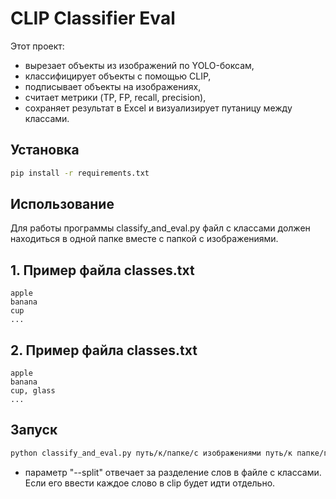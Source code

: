 # CLIP Classifier Eval

Этот проект:
- вырезает объекты из изображений по YOLO-боксам,
- классифицирует объекты с помощью CLIP,
- подписывает объекты на изображениях,
- считает метрики (TP, FP, recall, precision),
- сохраняет результат в Excel и визуализирует путаницу между классами.

## Установка

```bash
pip install -r requirements.txt
```

## Использование 

Для работы программы classify_and_eval.py файл с классами должен находиться в одной папке вместе с папкой с изображениями. 

## 1. Пример файла classes.txt 
```
apple
banana
cup
...
```

## 2. Пример файла classes.txt 
```
apple
banana
cup, glass
...
```

## Запуск
```bash
python classify_and_eval.py путь/к/папке/с изображениями путь/к папке/где/будет результат 
```
- параметр "--split" отвечает за разделение слов в файле с классами. Если его ввести каждое слово в clip будет идти отдельно. 